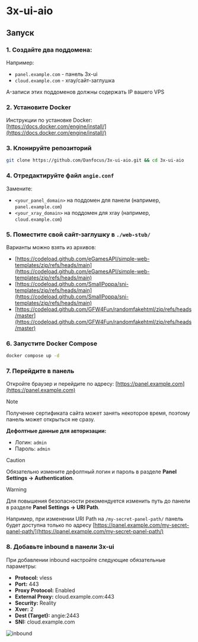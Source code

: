 
# 3x-ui-aio

## Запуск

### 1. Создайте два поддомена:
Например:
- `panel.example.com` - панель 3x-ui
- `cloud.example.com` - xray/сайт-заглушка

A-записи этих поддоменов должны содержать IP вашего VPS

### 2. Установите Docker

Инструкции по установке Docker: [https://docs.docker.com/engine/install/](https://docs.docker.com/engine/install/)

### 3. Клонируйте репозиторий

```bash
git clone https://github.com/Danfocus/3x-ui-aio.git && cd 3x-ui-aio
```

### 4. Отредактируйте файл `angie.conf`

Замените:
- `<your_panel_domain>` на поддомен для панели (например, `panel.example.com`)
- `<your_xray_domain>` на поддомен для xray (например, `cloud.example.com`)

### 5. Поместите свой сайт-заглушку в `./web-stub/` 

Варианты можно взять из архивов:
- [https://codeload.github.com/eGamesAPI/simple-web-templates/zip/refs/heads/main](https://codeload.github.com/eGamesAPI/simple-web-templates/zip/refs/heads/main)
- [https://codeload.github.com/SmallPoppa/sni-templates/zip/refs/heads/main](https://codeload.github.com/SmallPoppa/sni-templates/zip/refs/heads/main)
- [https://codeload.github.com/GFW4Fun/randomfakehtml/zip/refs/heads/master](https://codeload.github.com/GFW4Fun/randomfakehtml/zip/refs/heads/master)

### 6. Запустите Docker Compose

```bash
docker compose up -d
```

### 7. Перейдите в панель

Откройте браузер и перейдите по адресу: [https://panel.example.com](https://panel.example.com)

> [!NOTE]
> Получение сертификата сайта может занять некоторое время, поэтому панель может открыться не сразу.

**Дефолтные данные для авторизации:**
- Логин: `admin`
- Пароль: `admin`

> [!CAUTION]
> Обязательно измените дефолтный логин и пароль в разделе **Panel Settings -> Authentication**.

> [!WARNING]
> Для повышения безопасности рекомендуется изменить путь до панели в разделе **Panel Settings -> URI Path**.
>
> Например, при изменении URI Path на `/my-secret-panel-path/` панель будет доступна только по адресу [https://panel.example.com/my-secret-panel-path/](https://panel.example.com/my-secret-panel-path/)

### 8. Добавьте inbound в панели 3x-ui

При добавлении inbound настройте следующие обязательные параметры:

- **Protocol:** vless
- **Port:** 443
- **Proxy Protocol:** Enabled
- **External Proxy:** cloud.example.com:443
- **Security:** Reality
- **Xver:** 2
- **Dest (Target):** angie:2443
- **SNI:** cloud.example.com

![inbound](https://github.com/user-attachments/assets/dd85f07f-e627-4d88-b5b8-e918419e67e2)
